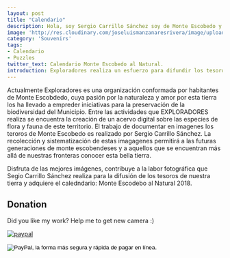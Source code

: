 ```yaml
---
layout: post
title: "Calendario"
description: Hola, soy Sergio Carrillo Sánchez soy de Monte Escobedo y mi pasión es la fotografía de la naturaleza, te invito a que apoyes la labor de preservación del patrimonio natural de Monte Escobedo, se parte del esfuerzo de EXLORADORES! 
image: 'http://res.cloudinary.com/joseluismanzanaresrivera/image/upload/v1515690559/Paisajes/Paisajes82.jpg'
category: 'Souvenirs'
tags:
- Calendario
- Puzzles
twitter_text: Calendario Monte Escobedo al Natural.
introduction: Exploradores realiza un esfuerzo para difundir los tesoros naturales de nuestro municipio, te invitamos a que adquieras el calendario  con la colección de imagenes mas impresionantes, al contribuir con esta acción eres parte de este esfuerzo de disfusión. 
---
```

Actualmente Exploradores es una organización conformada por habitantes de Monte Escobdedo, cuya pasión por la naturaleza y amor por esta tierra los ha llevado a empreder iniciativas para la preservación de la biodiversidad del Municipio. Entre las actividades que EXPLORADORES  realiza se encuentra la creación de un acervo digital sobre las especies de flora y fauna de este territorio. El trabajo de documentar en imagenes los teroros de Monte Escobedo es realizado por Sergio Carrillo Sánchez. La recolección y sistematización de estas imagagenes permitirá a las futuras generaciones de monte escobendeses y a aquellos que se encuentran más allá de nuestras fronteras conocer esta bella tierra. 

Disfruta de las  mejores imágenes, contribuye a la labor fotográfica que Segio Carrillo Sánchez realiza para la difusión de los tesoros de nuestra tierra y adquiere el caledndario: Monte Escodebo al Natural  2018.   


## Donation

Did you like my work? Help me to get new camera :)

[![paypal](https://www.paypalobjects.com/en_US/i/btn/btn_donateCC_LG.gif)](https://www.paypal.com/cgi-bin/webscr?cmd=_donations&business=YT3BC53XLMJ96&lc=GB&item_name=Thiago%20Rossener%20Nogueira&item_number=DON1212&no_note=0&cn=Adicionar%20instru%c3%a7%c3%b5es%20especiais%20para%20o%20vendedor%3a&no_shipping=2&currency_code=USD&bn=PP%2dDonationsBF%3abtn_donateCC_LG%2egif%3aNonHosted)


<form action="https://www.paypal.com/cgi-bin/webscr" method="post" target="_top">
<input type="hidden" name="cmd" value="_s-xclick">
<input type="hidden" name="hosted_button_id" value="QGV8YAXKQTQ64">
<input type="image" src="https://www.paypalobjects.com/es_XC/MX/i/btn/btn_donateCC_LG.gif" border="0" name="submit" alt="PayPal, la forma más segura y rápida de pagar en línea.">
<img alt="" border="0" src="https://www.paypalobjects.com/es_XC/i/scr/pixel.gif" width="1" height="1">
</form>
